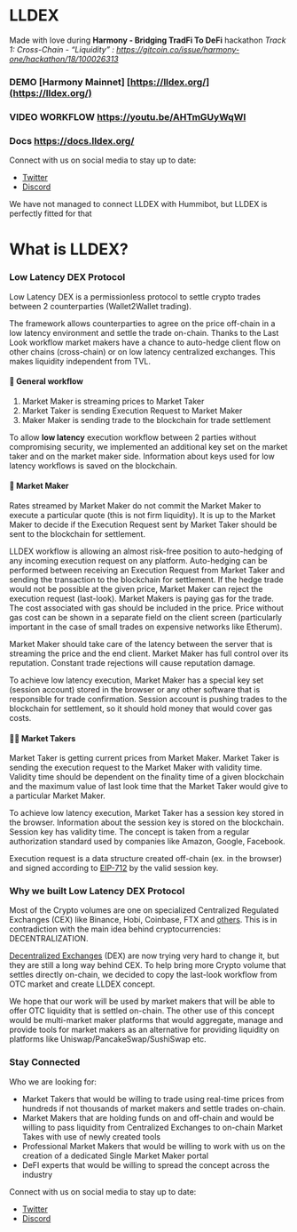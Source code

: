 # LLDEX 
Made with love during **Harmony - Bridging TradFi To DeFi** hackathon
*Track 1: Cross-Chain - “Liquidity” : https://gitcoin.co/issue/harmony-one/hackathon/18/100026313*

### **DEMO [Harmony Mainnet]** **[https://lldex.org/](https://lldex.org/)**
### **VIDEO WORKFLOW** **https://youtu.be/AHTmGUyWqWI**
### **Docs** **https://docs.lldex.org/**

Connect with us on social media to stay up to date:
* [Twitter](https://twitter.com/kamilchels)
* [Discord](https://discord.gg/UjBjFmVa)

We have not managed to connect LLDEX with Hummibot, but LLDEX is perfectly fitted for that

# What is LLDEX?

### Low Latency DEX Protocol

Low Latency DEX is a permissionless protocol to settle crypto trades between 2 counterparties \(Wallet2Wallet trading\).

The framework allows counterparties to agree on the price off-chain in a low latency environment and settle the trade on-chain. Thanks to the Last Look workflow market makers have a chance to auto-hedge client flow on other chains \(cross-chain\) or on low latency centralized exchanges. This makes liquidity independent from TVL. 

#### 🤝 General workflow

1. Market Maker is streaming prices to Market Taker
2. Market Taker is sending Execution Request to Market Maker
3. Maker Maker is sending trade to the blockchain for trade settlement

To allow **low latency** execution workflow between 2 parties without compromising security, we implemented an additional key set on the market taker and on the market maker side. Information about keys used for low latency workflows is saved on the blockchain.

#### 🤝 Market Maker

Rates streamed by Market Maker do not commit the Market Maker to execute a particular quote \(this is not firm liquidity\). It is up to the Market Maker to decide if the Execution Request sent by Market Taker should be sent to the blockchain for settlement.

LLDEX workflow is allowing an almost risk-free position to auto-hedging of any incoming execution request on any platform. Auto-hedging can be performed between receiving an Execution Request from Market Taker and sending the transaction to the blockchain for settlement. If the hedge trade would not be possible at the given price, Market Maker can reject the execution request \(last-look\). Market Makers is paying gas for the trade. The cost associated with gas should be included in the price. Price without gas cost can be shown in a separate field on the client screen \(particularly important in the case of small trades on expensive networks like Etherum\).

Market Maker should take care of the latency between the server that is streaming the price and the end client. Market Maker has full control over its reputation. Constant trade rejections will cause reputation damage.

To achieve low latency execution, Market Maker has a special key set \(session account\) stored in the browser or any other software that is responsible for trade confirmation. Session account is pushing trades to the blockchain for settlement, so it should hold money that would cover gas costs.

#### 👨‍🌾 Market Takers

Market Taker is getting current prices from Market Maker. Market Taker is sending the execution request to the Market Maker with validity time. Validity time should be dependent on the finality time of a given blockchain and the maximum value of last look time that the Market Taker would give to a particular Market Maker.

To achieve low latency execution, Market Taker has a session key stored in the browser. Information about the session key is stored on the blockchain. Session key has validity time. The concept is taken from a regular authorization standard used by companies like Amazon, Google, Facebook.

Execution request is a data structure created off-chain \(ex. in the browser\) and signed according to [EIP-712](https://eips.ethereum.org/EIPS/eip-712) by the valid session key.

### Why we built Low Latency DEX Protocol

Most of the Crypto volumes are one on specialized Centralized Regulated Exchanges \(CEX\) like Binance, Hobi, Coinbase, FTX and [others](https://coinmarketcap.com/rankings/exchanges/). This is in contradiction with the main idea behind cryptocurrencies: DECENTRALIZATION.

[Decentralized Exchanges](https://coinmarketcap.com/rankings/exchanges/dex/) \(DEX\) are now trying very hard to change it, but they are still a long way behind CEX. To help bring more Crypto volume that settles directly on-chain, we decided to copy the last-look workflow from OTC market and create LLDEX concept.

We hope that our work will be used by market makers that will be able to offer OTC liquidity that is settled on-chain. The other use of this concept would be multi-market maker platforms that would aggregate, manage and provide tools for market makers as an alternative for providing liquidity on platforms like Uniswap/PancakeSwap/SushiSwap etc.

### Stay Connected

Who we are looking for:

* Market Takers that would be willing to trade using real-time prices from hundreds if not thousands of market makers and settle trades on-chain.
* Market Makers that are holding funds on and off-chain and would be willing to pass liquidity from Centralized Exchanges to on-chain Market Takes with use of newly created tools
* Professional Market Makers that would be willing to work with us on the creation of a dedicated Single Market Maker portal
* DeFI experts that would be willing to spread the concept across the industry

Connect with us on social media to stay up to date:

* [Twitter](https://twitter.com/kamilchels)
* [Discord](https://discord.gg/UjBjFmVa)


